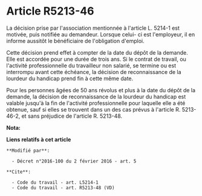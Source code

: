 # Article R5213-46

La décision prise par l'association mentionnée à l'article L. 5214-1 est motivée, puis notifiée au demandeur. Lorsque celui-
ci est l'employeur, il en informe aussitôt le bénéficiaire de l'obligation d'emploi. 

Cette décision prend effet à compter de la date du dépôt de la demande. Elle est accordée pour une durée de trois ans. Si le
contrat de travail, ou l'activité professionnelle du travailleur non salarié, se termine ou est interrompu avant cette
échéance, la décision de reconnaissance de la lourdeur du handicap prend fin à cette même date. 

Pour les personnes âgées de 50 ans révolus et plus à la date du dépôt de la demande, la décision de reconnaissance de la
lourdeur du handicap est valable jusqu'à la fin de l'activité professionnelle pour laquelle elle a été obtenue, sauf si elles
se trouvent dans un des cas prévus à l'article R. 5213-46-2, et sans préjudice de l'article R. 5213-48.

**Nota:**



**Liens relatifs à cet article**

	**Modifié par**:

	  - Décret n°2016-100 du 2 février 2016 - art. 5

	**Cite**:

	  - Code du travail - art. L5214-1
	  - Code du travail - art. R5213-48 (VD)
